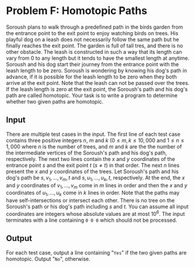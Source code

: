 # Problem F: Homotopic Paths

Soroush plans to walk through a predefined path in the birds garden from the entrance point to the exit point to enjoy watching birds on trees. His playful dog on a leash does not necessarily follow the same path but he finally reaches the exit point. The garden is full of tall tres, and there is no other obstacle. The leash is constructed in such a way that its length can vary from 0 to any length but it tends to have the smallest length at anytime. Soroush and his dog start their journey from the entrance point with the leash length to be zero. Soroush is wondering by knowing his dog's path in advance, if it is possible for the leash length to be zero when they both arrive at the exit point. Note that the leash can not be passed over the trees. If the leash length is zero at the exit point, the Soroush's path and his dog's path are called homotopic. Your task is to write a program to determine whether two given paths are homotopic.

## Input

There are multiple test cases in the input. The first line of each test case contains three positive integers $n$, $m$ and $k$ ($0 \le m, k \le 10,000$ and $1 \le n \le 1,000$ where $n$ is the number of trees, and $m$ and $k$ are the the number of the intermediate vertices of the Soroush's path and his dog's path, respectively. The next two lines contain the $x$ and $y$ coordinates of the entrance point $s$ and the exit point $t$ ($s \neq t$) in that order. The next $n$ lines present the $x$ and $y$ coordinates of the trees. Let Soroush's path and his dog's path be $s, v_1, \dots, v_m, t$ and $s, u_1, \dots, u_k, t$, respectively. At the end, the $x$ and $y$ coordinates of $v_1, \dots, v_m$ come in $m$ lines in order and then the $x$ and $y$ coordinates of $u_1, \dots, u_k$ come in $k$ lines in order. Note that the paths may have self-intersections or intersect each other. There is no tree on the Soroush's path or his dog's path including $s$ and $t$. You can assume all input coordinates are integers whose absolute values are at most $10 ^ 6$. The input terminates with a line containing `0 0 0` which should not be processed.

## Output

For each test case, output a line containing "`Yes`" if the two given paths are homotopic. Output "`No`", otherwise.
